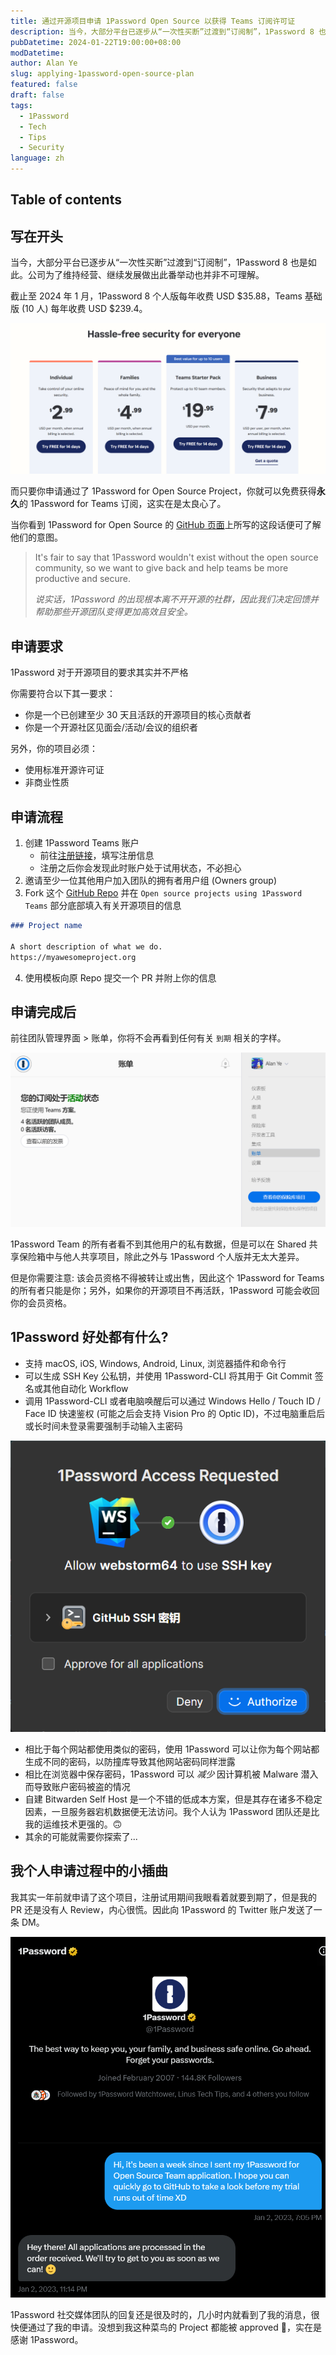 ```yaml
---
title: 通过开源项目申请 1Password Open Source 以获得 Teams 订阅许可证
description: 当今，大部分平台已逐步从“一次性买断”过渡到“订阅制”，1Password 8 也是如此。科技行业日新月异，公司为了维持经营、继续发展做出此番举动也并非不可理解。但是只要你申请通过了 1Password for Open Source Project，你就可以免费获得永久的 1Password for Teams 订阅...
pubDatetime: 2024-01-22T19:00:00+08:00
modDatetime:
author: Alan Ye
slug: applying-1password-open-source-plan
featured: false
draft: false
tags:
  - 1Password
  - Tech
  - Tips
  - Security
language: zh
---
```


## Table of contents

## 写在开头

当今，大部分平台已逐步从“一次性买断”过渡到“订阅制”，1Password 8 也是如此。公司为了维持经营、继续发展做出此番举动也并非不可理解。

截止至 2024 年 1 月，1Password 8 个人版每年收费 USD $35.88，Teams 基础版 (10 人) 每年收费 USD $239.4。

![1Password 8 (2024 年 1 月)](../../assets/images/applying-1password-open-source-plan/pricing.png)

而只要你申请通过了 1Password for Open Source Project，你就可以免费获得**永久**的 1Password for Teams 订阅，这实在是太良心了。

当你看到 1Password for Open Source 的 [GitHub 页面](https://github.com/1Password/1password-teams-open-source)上所写的这段话便可了解他们的意图。

> It's fair to say that 1Password wouldn't exist without the open source community, so we want to give back and help teams be more productive and secure.
>
> _说实话，1Password 的出现根本离不开开源的社群，因此我们决定回馈并帮助那些开源团队变得更加高效且安全。_

## 申请要求

1Password 对于开源项目的要求其实并不严格

你需要符合以下其一要求：

- 你是一个已创建至少 30 天且活跃的开源项目的核心贡献者
- 你是一个开源社区见面会/活动/会议的组织者

另外，你的项目必须：

- 使用标准开源许可证
- 非商业性质

## 申请流程

1. 创建 1Password Teams 账户
   - 前往[注册链接](https://start.1password.com/signup/?t=B)，填写注册信息
   - 注册之后你会发现此时账户处于试用状态，不必担心
2. 邀请至少一位其他用户加入团队的拥有者用户组 (Owners group)
3. Fork 这个 [GitHub Repo](https://github.com/1Password/1password-teams-open-source) 并在 `Open source projects using 1Password Teams` 部分底部填入有关开源项目的信息

```markdown
### Project name

A short description of what we do.
https://myawesomeproject.org
```

4. 使用模板向原 Repo 提交一个 PR 并附上你的信息

## 申请完成后

前往团队管理界面 > 账单，你将不会再看到任何有关 `到期` 相关的字样。

![账单界面](../../assets/images/applying-1password-open-source-plan/billing-page.png)

1Password Team 的所有者看不到其他用户的私有数据，但是可以在 Shared 共享保险箱中与他人共享项目，除此之外与 1Password 个人版并无太大差异。

但是你需要注意: 该会员资格不得被转让或出售，因此这个 1Password for Teams 的所有者只能是你；另外，如果你的开源项目不再活跃，1Password 可能会收回你的会员资格。

## 1Password 好处都有什么?

- 支持 macOS, iOS, Windows, Android, Linux, 浏览器插件和命令行
- 可以生成 SSH Key 公私钥，并使用 1Password-CLI 将其用于 Git Commit 签名或其他自动化 Workflow
- 调用 1Password-CLI 或者电脑唤醒后可以通过 Windows Hello / Touch ID / Face ID 快速鉴权 (可能之后会支持 Vision Pro 的 Optic ID)，不过电脑重启后或长时间未登录需要强制手动输入主密码

![SSH Key Request Window](../../assets/images/applying-1password-open-source-plan/ssh-key-request-window.png)

- 相比于每个网站都使用类似的密码，使用 1Password 可以让你为每个网站都生成不同的密码，以防撞库导致其他网站密码同样泄露
- 相比在浏览器中保存密码，1Password 可以 _减少_ 因计算机被 Malware 潜入而导致账户密码被盗的情况
- 自建 Bitwarden Self Host 是一个不错的低成本方案，但是其存在诸多不稳定因素，一旦服务器宕机数据便无法访问。我个人认为 1Password 团队还是比我的运维技术更强的。🙃
- 其余的可能就需要你探索了...

## 我个人申请过程中的小插曲

我其实一年前就申请了这个项目，注册试用期间我眼看着就要到期了，但是我的 PR 还是没有人 Review，内心很慌。因此向 1Password 的 Twitter 账户发送了一条 DM。

![Twitter DM](../../assets/images/applying-1password-open-source-plan/twitter-dm.png)

1Password 社交媒体团队的回复还是很及时的，几小时内就看到了我的消息，很快便通过了我的申请。没想到我这种菜鸟的 Project 都能被 approved 🤣，实在是感谢 1Password。
